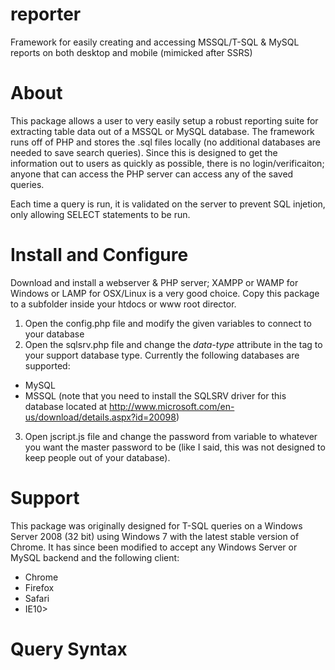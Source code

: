 reporter
========

Framework for easily creating and accessing MSSQL/T-SQL &amp; MySQL reports on both desktop and mobile (mimicked after SSRS)

About
========
This package allows a user to very easily setup a robust reporting suite for extracting table data out of a MSSQL or MySQL database.  The framework runs off of PHP and stores the .sql files locally (no additional databases are needed to save search queries).  Since this is designed to get the information out to users as quickly as possible, there is no login/verificaiton; anyone that can access the PHP server can access any of the saved queries.  

Each time a query is run, it is validated on the server to prevent SQL injetion, only allowing SELECT statements to be run.

Install and Configure
========
Download and install a webserver & PHP server; XAMPP or WAMP for Windows or LAMP for OSX/Linux is a very good choice.  Copy this package to a subfolder inside your htdocs or www root director.  

1. Open the config.php file and modify the given variables to connect to your database
2. Open the sqlsrv.php file and change the _data-type_ attribute in the <html> tag to your support database type.  Currently the following databases are supported:
 * MySQL
 * MSSQL (note that you need to install the SQLSRV driver for this database located at http://www.microsoft.com/en-us/download/details.aspx?id=20098)
3. Open jscript.js file and change the password from variable to whatever you want the master password to be (like I said, this was not designed to keep people out of your database).


Support
========
This package was originally designed for T-SQL queries on a Windows Server 2008 (32 bit) using Windows 7 with the latest stable version of Chrome.  It has since been modified to accept any Windows Server or MySQL backend and the following client:

* Chrome
* Firefox
* Safari
* IE10> 

Query Syntax
========

